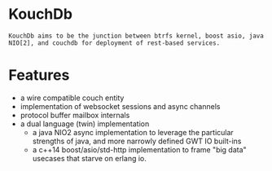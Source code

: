 KouchDb
=============

    KouchDb aims to be the junction between btrfs kernel, boost asio, java NIO[2], and couchdb for deployment of rest-based services.

Features
========
 * a wire compatible couch entity
 * implementation of websocket sessions and async channels
 * protocol buffer mailbox internals
 * a dual language (twin) implementation
    *  a java NIO2 async implementation to leverage the particular strengths of java, and more narrowly defined GWT IO built-ins
    *  a c++14 boost/asio/std-http implementation to frame "big data" usecases that starve on erlang io.


